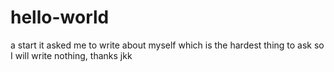 # hello-world
a start 
it asked me to write about myself which is the hardest thing to ask so I will write nothing, thanks 
jkk
